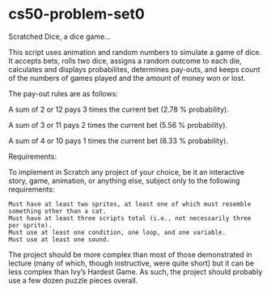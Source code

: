 # cs50-problem-set0
Scratched Dice, a dice game...

This script uses animation and random numbers to simulate a game of dice.
It accepts bets, rolls two dice, assigns a random outcome to each die, calculates and displays probabilites, determines pay-outs, and keeps count of the numbers of games played and the amount of money won or lost.

The pay-out rules are as follows:

A sum of 2 or 12 pays 3 times the current bet (2.78 % probability).

A sum of 3 or 11 pays 2 times the current bet (5.56 % probability).

A sum of 4 or 10 pays 1 times the current bet (8.33 % probability).

Requirements:

To implement in Scratch any project of your choice, be it an interactive story, game, animation, or anything else, subject only to the following requirements:

    Must have at least two sprites, at least one of which must resemble something other than a cat.
    Must have at least three scripts total (i.e., not necessarily three per sprite).
    Must use at least one condition, one loop, and one variable.
    Must use at least one sound.

The project should be more complex than most of those demonstrated in lecture (many of which, though instructive, were quite short) but it can be less complex than Ivy’s Hardest Game. As such, the project should probably use a few dozen puzzle pieces overall.

